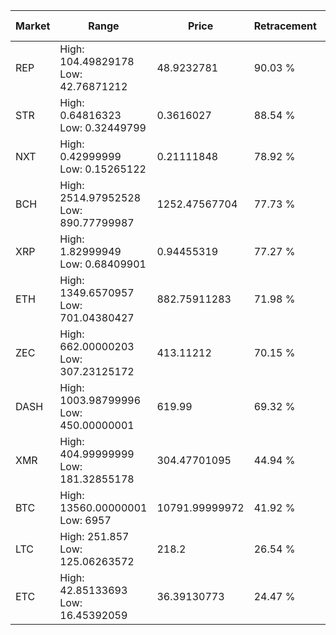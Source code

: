 | Market | Range | Price| Retracement | Doubles to 50% |
| --- | --- | --- | --- | --- |
| REP | High: 104.49829178<br />Low: 42.76871212 | 48.9232781 | 90.03 % | 1.51 |
| STR | High: 0.64816323<br />Low: 0.32449799 | 0.3616027 | 88.54 % | 1.34 |
| NXT | High: 0.42999999<br />Low: 0.15265122 | 0.21111848 | 78.92 % | 1.38 |
| BCH | High: 2514.97952528<br />Low: 890.77799987 | 1252.47567704 | 77.73 % | 1.36 |
| XRP | High: 1.82999949<br />Low: 0.68409901 | 0.94455319 | 77.27 % | 1.33 |
| ETH | High: 1349.6570957<br />Low: 701.04380427 | 882.75911283 | 71.98 % | 1.16 |
| ZEC | High: 662.00000203<br />Low: 307.23125172 | 413.11212 | 70.15 % | 1.17 |
| DASH | High: 1003.98799996<br />Low: 450.00000001 | 619.99 | 69.32 % | 1.17 |
| XMR | High: 404.99999999<br />Low: 181.32855178 | 304.47701095 | 44.94 % | 0.00 |
| BTC | High: 13560.00000001<br />Low: 6957 | 10791.99999972 | 41.92 % | 0.00 |
| LTC | High: 251.857<br />Low: 125.06263572 | 218.2 | 26.54 % | 0.00 |
| ETC | High: 42.85133693<br />Low: 16.45392059 | 36.39130773 | 24.47 % | 0.00 |
